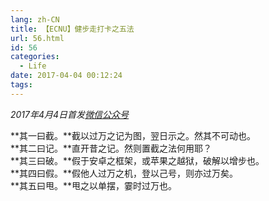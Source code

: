 ```yaml
---
lang: zh-CN
title: 【ECNU】健步走打卡之五法
url: 56.html
id: 56
categories:
  - Life
date: 2017-04-04 00:12:24
tags:
---
```


_2017年4月4日首发[微信公众号](https://mp.weixin.qq.com/s?__biz=MzIyMjA1MDA4MQ==&mid=2455134400&idx=1&sn=91738071ce0dccc1e135ab65051a7c92&chksm=ff91a28ec8e62b98129d2f7acb00ad914f62a6b7e7c7bc4b915c1253c467f92cea3a70310f8e#rd)_

**其一曰截。**截以过万之记为图，翌日示之。然其不可动也。  
**其二曰记。**直开昔之记。然则置截之法何用耶？  
**其三曰破。**假于安卓之框架，或苹果之越狱，破解以增步也。  
**其四曰假。**假他人过万之机，登以己号，则亦过万矣。  
**其五曰甩。**甩之以单摆，霎时过万也。
